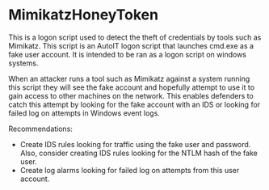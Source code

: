 # MimikatzHoneyToken
This is a logon script used to detect the theft of credentials by tools such as Mimikatz.  This script is an AutoIT logon script that launches cmd.exe as a fake user account.  It is intended to be ran as a logon script on windows systems.

When an attacker runs a tool such as Mimikatz against a system running this script they will see the fake account and hopefully attempt to use it to gain access to other machines on the network.  This enables defenders to catch this attempt by looking for the fake account with an IDS or looking for failed log on attempts in Windows event logs.

Recommendations:

- Create IDS rules looking for traffic using the fake user and password.  Also, consider creating IDS rules looking for the NTLM hash of the fake user.
- Create log alarms looking for failed log on attempts from this user account.
